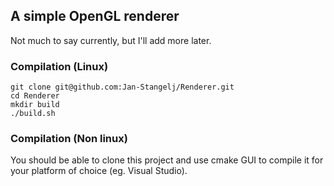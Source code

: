## A simple OpenGL renderer
Not much to say currently, but I'll add more later.

### Compilation (Linux)
    git clone git@github.com:Jan-Stangelj/Renderer.git
    cd Renderer
    mkdir build
    ./build.sh

### Compilation (Non linux)
You should be able to clone this project and use cmake GUI to compile it
for your platform of choice (eg. Visual Studio).
